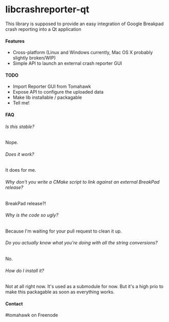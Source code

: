libcrashreporter-qt
===================

This library is supposed to provide an easy integration of Google Breakpad crash reporting into a Qt application

#### Features
* Cross-platform (Linux and Windows currently, Mac OS X probably slightly broken/WIP)
* Simple API to launch an external crash reporter GUI

#### TODO
* Import Reporter GUI from Tomahawk
* Expose API to configure the uploaded data
* Make lib installable / packagable
* Tell me!

#### FAQ

###### Is this stable?
Nope.

###### Does it work?
It does for me.

###### Why don't you write a CMake script to link against an external BreakPad release?
BreakPad release?!

###### Why is the code so ugly?
Because I'm waiting for your pull request to clean it up.

###### Do you actually know what you're doing with all the string conversions?
No.

###### How do I install it?
Not at all right now. It's used as a submodule for now. But it's a high prio to make this packagable as soon as everything works.

#### Contact
\#tomahawk on Freenode
